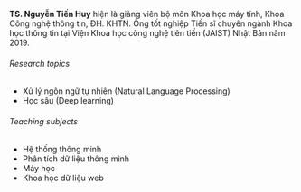 **TS. Nguyễn Tiến Huy** hiện là giảng viên bộ môn Khoa học máy tính, Khoa Công nghệ thông tin, ĐH. KHTN. Ông tốt nghiệp Tiến sĩ chuyên ngành Khoa học thông tin tại Viện Khoa học công nghệ tiên tiến (JAIST) Nhật Bản năm 2019.

###### Research topics

- Xử lý ngôn ngữ tự nhiên (Natural Language Processing)
- Học sâu (Deep learning)

###### Teaching subjects

- Hệ thống thông minh
- Phân tích dữ liệu thông minh
- Máy học
- Khoa học dữ liệu web
